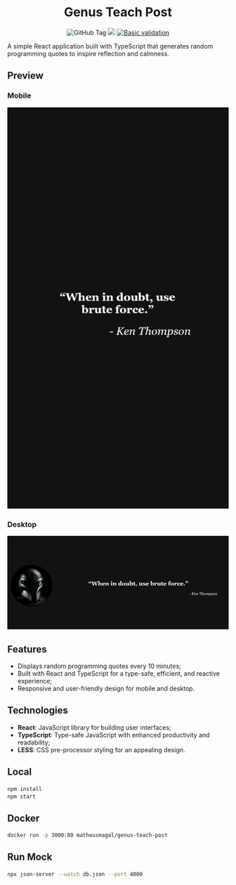<div align="center">

# Genus Teach Post
![GitHub Tag](https://img.shields.io/github/v/tag/matheusmfranco/genus-teach-post) ![](https://img.shields.io/badge/Framework-react-brightgreen) [![Basic validation](https://github.com/actions/labeler/actions/workflows/basic-validation.yml/badge.svg?branch=main)](https://github.com/actions/labeler/actions/workflows/basic-validation.yml)

</div>

A simple React application built with TypeScript that generates random programming quotes to inspire reflection and calmness.

## Preview 
### Mobile
![Desktop](/prints/mobile.png)

### Desktop
![Desktop](/prints/desktop.png)

## Features

- Displays random programming quotes every 10 minutes;
- Built with React and TypeScript for a type-safe, efficient, and reactive experience;
- Responsive and user-friendly design for mobile and desktop.

## Technologies

- **React**: JavaScript library for building user interfaces;
- **TypeScript**: Type-safe JavaScript with enhanced productivity and readability;
- **LESS**: CSS pre-processor styling for an appealing design.

## Local

```bash
npm install
npm start
```

## Docker

```bash
docker run -p 3000:80 matheusmagal/genus-teach-post
```

## Run Mock
```bash
npx json-server --watch db.json --port 4000
```
